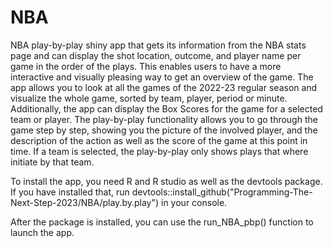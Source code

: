 # NBA
NBA play-by-play shiny app that gets its information from the NBA stats page and can display the shot location, outcome, and player name per game in the order of the plays. This enables users to have a more interactive and visually pleasing way to get an overview of the game.
The app allows you to look at all the games of the 2022-23 regular season and visualize the whole game, sorted by team, player, period or minute. Additionally, the app can display the Box Scores for the  game for a selected team or player.
The play-by-play functionality allows you to go through the game step by step, showing you the picture of the involved player, and the description of the action as well as the score of the game at this point in time. If a team is selected, the play-by-play only shows plays that where initiate by that team. 

To install the app, you need R and R studio as well as the devtools package. If you have installed that, run devtools::install_github("Programming-The-Next-Step-2023/NBA/play.by.play") in your console. 

After the package is installed, you can use the run_NBA_pbp() function to launch the app. 

